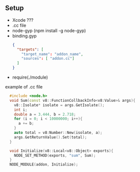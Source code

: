 ## Setup
- Xcode ???
- .cc file
- node-gyp (npm install -g node-gyp)
- binding.gyp
  ```json
  {
    "targets": [
      "target_name": "addon_name",
      "sources": [ "addon.cc"]
    ]
  }
  ```
- require(./module)

example of .cc file
```cpp
  #include <node.h>
  void Sum(const v8::FunctionCollbackInfo<v8:Value>& args){
    v8::Isolate* isolate = args.GetIsolate();
    int i;
    double a = 3.444, b = 2.718;
    for (i = 0; i < 10000000; i++){
      a += b;
    }
    auto total = v8:Number::New(isolate, a);
    args.GetReturnValue().Set(total);
  }

  void Initialize(v8::Local<v8::Object> exports){
    NODE_SET_METHOD(exports, "sum", Sum);
  }
  NODE_MODULE(addon, Initialize);
```